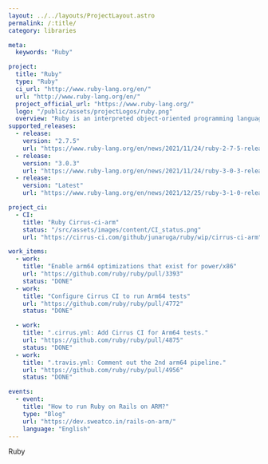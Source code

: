 ```yaml
---
layout: ../../layouts/ProjectLayout.astro
permalink: /:title/
category: libraries

meta:
  keywords: "Ruby"

project:
  title: "Ruby"
  type: "Ruby"
  ci_url: "http://www.ruby-lang.org/en/"
  url: "http://www.ruby-lang.org/en/"
  project_official_url: "https://www.ruby-lang.org/"
  logo: "/public/assets/projectLogos/ruby.png"
  overview: "Ruby is an interpreted object-oriented programming language often used for web development. It also offers many scripting features to process plain text and serialized files, or manage system tasks. It is simple, straightforward, and extensible."
supported_releases:
  - release:
    version: "2.7.5"
    url: "https://www.ruby-lang.org/en/news/2021/11/24/ruby-2-7-5-released/"
  - release:
    version: "3.0.3"
    url: "https://www.ruby-lang.org/en/news/2021/11/24/ruby-3-0-3-released/"
  - release:
    version: "Latest"
    url: "https://www.ruby-lang.org/en/news/2021/12/25/ruby-3-1-0-released/"

project_ci:
  - CI:
    title: "Ruby Cirrus-ci-arm"
    status: "/src/assets/images/content/CI_status.png"
    url: "https://cirrus-ci.com/github/junaruga/ruby/wip/cirrus-ci-arm"

work_items:
  - work:
    title: "Enable arm64 optimizations that exist for power/x86"
    url: "https://github.com/ruby/ruby/pull/3393"
    status: "DONE"
  - work:
    title: "Configure Cirrus CI to run Arm64 tests"
    url: "https://github.com/ruby/ruby/pull/4772"
    status: "DONE"

  - work:
    title: ".cirrus.yml: Add Cirrus CI for Arm64 tests."
    url: "https://github.com/ruby/ruby/pull/4875"
    status: "DONE"
  - work:
    title: ".travis.yml: Comment out the 2nd arm64 pipeline."
    url: "https://github.com/ruby/ruby/pull/4956"
    status: "DONE"

events:
  - event:
    title: "How to run Ruby on Rails on ARM?"
    type: "Blog"
    url: "https://dev.sweatco.in/rails-on-arm/"
    language: "English"
---
```


<p>Ruby</p>
